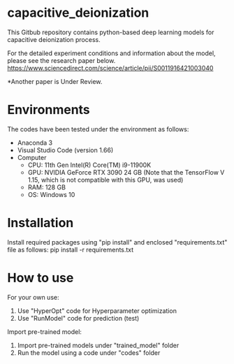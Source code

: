 # capacitive_deionization
This Gitbub repository contains python-based deep learning models for capacitive deionization process.

For the detailed experiment conditions and information about the model, please see the research paper below.
https://www.sciencedirect.com/science/article/pii/S0011916421003040

*Another paper is Under Review.

# Environments
The codes have been tested under the environment as follows:
- Anaconda 3
- Visual Studio Code (version 1.66)
- Computer
    * CPU: 11th Gen Intel(R) Core(TM) i9-11900K
    * GPU: NVIDIA GeForce RTX 3090 24 GB (Note that the TensorFlow V 1.15, which is not compatible with this GPU, was used)
    * RAM: 128 GB
    * OS: Windows 10

# Installation
Install required packages using "pip install" and enclosed "requirements.txt" file as follows:
pip install -r requirements.txt

# How to use
For your own use:
1. Use "HyperOpt" code for Hyperparameter optimization
2. Use "RunModel" code for prediction (test)

Import pre-trained model:
1. Import pre-trained models under "trained_model" folder
2. Run the model using a code under "codes" folder
